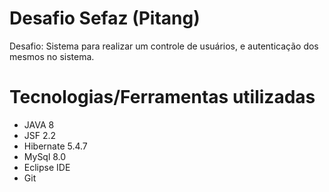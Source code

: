 # Desafio Sefaz (Pitang)

Desafio: Sistema para realizar um controle de usuários, e autenticação dos mesmos no sistema.

# Tecnologias/Ferramentas utilizadas
- JAVA 8
- JSF 2.2
- Hibernate 5.4.7
- MySql 8.0
- Eclipse IDE
- Git
